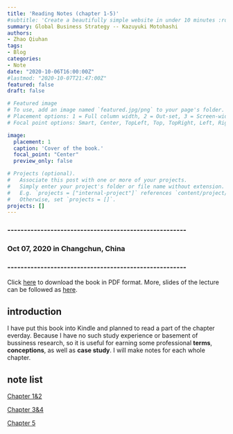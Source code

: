 ```yaml
---
title: 'Reading Notes (chapter 1-5)'
#subtitle: 'Create a beautifully simple website in under 10 minutes :rocket:'
summary: Global Business Strategy -- Kazuyuki Motohashi
authors:
- Zhao Qiuhan
tags:
- Blog
categories:
- Note
date: "2020-10-06T16:00:00Z"
#lastmod: "2020-10-07T21:47:00Z"
featured: false
draft: false

# Featured image
# To use, add an image named `featured.jpg/png` to your page's folder.
# Placement options: 1 = Full column width, 2 = Out-set, 3 = Screen-width
# Focal point options: Smart, Center, TopLeft, Top, TopRight, Left, Right, BottomLeft, Bottom, BottomRight

image:
  placement: 1
  caption: 'Cover of the book.'
  focal_point: "Center"
  preview_only: false

# Projects (optional).
#   Associate this post with one or more of your projects.
#   Simply enter your project's folder or file name without extension.
#   E.g. `projects = ["internal-project"]` references `content/project/deep-learning/index.md`.
#   Otherwise, set `projects = []`.
projects: []
---
```


### ------------------------------------------------------
### Oct 07, 2020 in Changchun, China
### ------------------------------------------------------

Click [here](https://link.springer.com/book/10.1007%2F978-4-431-55468-4) to download the book in PDF format. More, slides of the lecture can be followed as [here](http://www.mo.t.u-tokyo.ac.jp/kyouiku/GB2020.htm). 

## introduction

I have put this book into Kindle and planned to read a part of the chapter everday. Because I have no such study experience or basement of bussiness research, so it is useful for earning some professional **terms**, **conceptions**, as well as **case study**. I will make notes for each whole chapter.

## note list

[Chapter 1&2](/files/note/global/1,2.pdf)

[Chapter 3&4](/files/note/global/3,4.pdf) 

[Chapter 5](/files/note/global/5.pdf)



